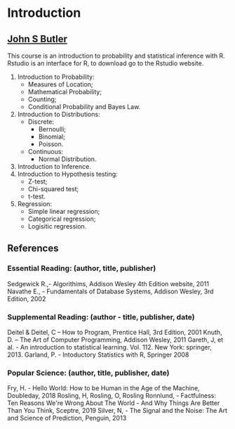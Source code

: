 # Introduction
## [John S Butler](johnsbutler.netlfiy.com)

This course is an introduction to probability and statistical inference with R. Rstudio is an interface for R, to download go to the Rstudio website.

1. Introduction to Probability:
   - Measures of Location;
   - Mathematical Probability;
   - Counting;
   - Conditional Probability and Bayes Law.
2. Introduction to Distributions:
   - Discrete:
     - Bernoulli;
     - Binomial;
     - Poisson.
   - Continuous:
     - Normal Distribution.
3. Introduction to Inference.
4. Introduction to Hypothesis testing:
   - Z-test;
   - Chi-squared test;
   - t-test.
5. Regression:
   - Simple linear regression;
   - Categorical regression;
   - Logisitic regression.

## References
### Essential Reading: (author, title, publisher)
Sedgewick R.,-  Algorithims, Addison Wesley 4th Edition website, 2011
Navathe E., - Fundamentals of Database Systems, Addison Wesley, 3rd Edition, 2002

### Supplemental Reading: (author - title, publisher, date)
Deitel & Deitel, C – How to Program, Prentice Hall, 3rd Edition, 2001
Knuth, D. – The Art of Computer Programming, Addison Wesley,  2011
Gareth, J, et al. - An introduction to statistical learning. Vol. 112. New York: springer, 2013.
Garland, P.  - Intoductory Statistics with R, Springer 2008

### Popular Science: (author, title, publisher, date)
Fry, H. - Hello World: How to be Human in the Age of the Machine, Doubleday, 2018
Rosling, H, Rosling, O, Rosling Ronnlund, - Factfulness: Ten Reasons We're Wrong About The World - And Why Things Are Better Than You Think, Sceptre, 2019
Silver, N, - The Signal and the Noise: The Art and Science of Prediction, Penguin, 2013
